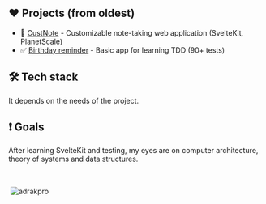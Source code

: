 ## ❤ Projects (from oldest)

- :notebook_with_decorative_cover: [CustNote](https://github.com/AdrakPro/custnote/) - Customizable note-taking web application (SvelteKit, PlanetScale)
- :white_check_mark: [Birthday reminder](https://github.com/AdrakPro/svelte-tdd/) - Basic app for learning TDD (90+ tests)

## 🛠 Tech stack

It depends on the needs of the project.

## :heavy_exclamation_mark: Goals
After learning SvelteKit and testing, my eyes are on computer architecture, theory of systems and data structures.

<br>

<p>&nbsp;<img align="center" src="https://github-readme-stats.vercel.app/api?username=adrakpro&show_icons=true&theme=onedark&locale=en" alt="adrakpro" /></p>

